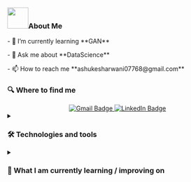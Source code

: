 
<!--About me -->
<h3><IMG SRC="https://camo.githubusercontent.com/8653492b3ab0c46cc580ad293f0555880ecf8ac82f0a761f17af1335e85e4de6/68747470733a2f2f71706c7573706963747572652e6f73732d636e2d6265696a696e672e616c6979756e63732e636f6d2f364c6a6a51412f48692e676966" style="width:48px;height:48px;">About Me </h3> 


   
   

<div id= "aboutme">
<p>- 🌱 I’m currently learning **GAN** </p>
<p>- 💬 Ask me about **DataScience**</p>
<p>- 📫 How to reach me **ashukesharwani07768@gmail.com**</p>
</div>

<h3> 🔍  Where to find me </h3>
<!-- for the gmail and linkdin button --> 
<div id="badges", align="center">
   <a href="mailto:ashukesharwani07768@gmail.com">
    <img src="https://img.shields.io/badge/Gmail-red?style=for-the-badge&logo=gmail&logoColor=white" alt="Gmail Badge"/>
  </a>

  <a href="https://in.linkedin.com/in/ashukesharwani">
    <img src="https://img.shields.io/badge/LinkedIn-blue?style=for-the-badge&logo=linkedin&logoColor=white" alt="LinkedIn Badge"/>
  </a>
</div>

  
<!-- My programming knowledge -->
<details>
<summary><h3>🛠  Technologies and tools</h3></summary>
<br>
<p align="left" > 
   <a href="https://www.python.org" target="_blank" rel="noreferrer"> <img src="https://raw.githubusercontent.com/devicons/devicon/master/icons/python/python-original.svg" alt="python" width="40" height="40" style="width:100px;height:100px;" /> </a>
   <a href="https://code.visualstudio.com/" target="_blank" rel="noreferrer"> <img src="https://upload.wikimedia.org/wikipedia/commons/1/1c/Visual_Studio_Code_1.35_icon.png" alt="Visual Studio Code 1.35 icon" width="40" height="40"style="width:100px;height:100px;"/> </a> 
   <a href="https://www.tensorflow.org" target="_blank" rel="noreferrer"> <img src="https://www.vectorlogo.zone/logos/tensorflow/tensorflow-icon.svg" alt="tensorflow" width="40" height="40"style="width:100px;height:100px;"/> </a>
   <a href="https://scikit-learn.org/" target="_blank" rel="noreferrer"> <img src="https://upload.wikimedia.org/wikipedia/commons/0/05/Scikit_learn_logo_small.svg" alt="scikit_learn" width="40" height="40"style="width:100px;height:100px;"/> </a>
   <a href="https://seaborn.pydata.org/" target="_blank" rel="noreferrer"> <img src="https://seaborn.pydata.org/_images/logo-mark-lightbg.svg" alt="seaborn" width="40" height="40"style="width:100px;height:100px;"/> </a>
   <a href="https://keras.io/" target="_blank" rel="noreferrer"> <img src="https://upload.wikimedia.org/wikipedia/commons/c/c9/Keras_Logo.jpg" alt="Keras Logo" width="40" height="40"style="width:100px;height:100px;"/> </a>  
   <a href="https://pandas.pydata.org/" target="_blank" rel="noreferrer"> <img src="https://raw.githubusercontent.com/devicons/devicon/2ae2a900d2f041da66e950e4d48052658d850630/icons/pandas/pandas-original.svg" alt="pandas" width="40" height="40"style="width:100px;height:100px;"/> </a> 
    <a href="https://www.mysql.com/" target="_blank" rel="noreferrer"> <img src="https://raw.githubusercontent.com/devicons/devicon/master/icons/mysql/mysql-original-wordmark.svg" alt="mysql" width="40" height="40"style="width:100px;height:100px;"/> </a>
</p>
</details>


<!-- Currently working -->
<details>
<summary><h3>📖  What I am currently learning / improving on</h3></summary>
<br>
<p align="left">
    <a href="https://aws.amazon.com/" target="_blank" rel="noreferrer"> <img src="https://upload.wikimedia.org/wikipedia/commons/thumb/9/93/Amazon_Web_Services_Logo.svg/256px-Amazon_Web_Services_Logo.svg.png" alt="Amazon Web Services Logo" width="40" height="40"style="width:110px;height:80px;"/> </a>
    <a href="https://opencv.org/" target="_blank" rel="noreferrer"> <img src="https://www.vectorlogo.zone/logos/opencv/opencv-icon.svg" alt="opencv" width="40" height="40"style="width:100px;height:100px;"/> </a>
    <a href="https://pytorch.org/" target="_blank" rel="noreferrer"> <img src="https://www.vectorlogo.zone/logos/pytorch/pytorch-icon.svg" alt="pytorch" width="40" height="40"style="width:100px;height:100px;"/> </a>
</p>
</details>
